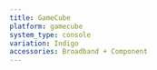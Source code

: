 ```yaml
---
title: GameCube
platform: gamecube
system_type: console
variation: Indigo
accessories: Broadband + Component
---
```

